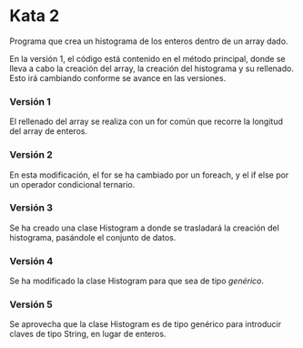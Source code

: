 # Kata 2

Programa que crea un histograma de los enteros dentro de un array dado.

En la versión 1, el código está contenido en el método principal, donde se lleva a cabo la creación del array, la creación del histograma y su rellenado. Esto irá cambiando conforme se avance en las versiones.

### Versión 1
El rellenado del array se realiza con un for común que recorre la longitud del array de enteros.

### Versión 2
En esta modificación, el for se ha cambiado por un foreach, y el if else por un operador condicional ternario.

### Versión 3
Se ha creado una clase Histogram a donde se trasladará la creación del histograma, pasándole el conjunto de datos.

### Versión 4
Se ha modificado la clase Histogram para que sea de tipo *genérico*.

### Versión 5
Se aprovecha que la clase Histogram es de tipo genérico para introducir claves de tipo String, en lugar de enteros.
